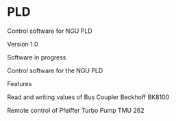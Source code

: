 # PLD
Control software for NGU PLD


Version 1.0

Software in progress

Control software for the NGU PLD 

Features

Read and writing values of Bus Coupler Beckhoff BK8100

Remote control of Pfeiffer Turbo Pump TMU 262
